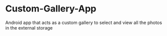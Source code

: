 # Custom-Gallery-App
Android app that acts as a custom gallery to select and view all the photos in the external storage
